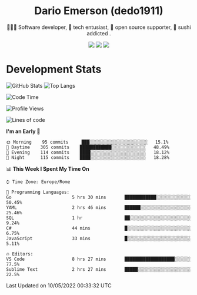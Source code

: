 <div align="center">
  
# Dario Emerson (dedo1911)
👨🏼‍💻 Software developer, 🔧 tech entusiast, 🙌 open source supporter, 🍣 sushi addicted .

[![](https://img.shields.io/badge/-Linkedin-informational?style=for-the-badge&logo=linkedin&logoColor=white&color=2867B2)](http://linkedin.com/in/dedo1911)
[![](https://img.shields.io/badge/-Telegram-informational?style=for-the-badge&logo=telegram&logoColor=white&color=0088cc)](https://t.me/dedo1911)
[![](https://img.shields.io/badge/-Facebook-informational?style=for-the-badge&logo=facebook&logoColor=white&color=3b5998)](https://fb.com/dedo1911)

</div>

# Development Stats

![GitHub Stats](https://github-readme-stats.vercel.app/api?username=dedo1911&hide=&count_private=true&title_color=84cc16&text_color=ffffff&icon_color=84cc16&bg_color=1c1917&hide_border=true&border_radius=0&show_icons=true)
![Top Langs](https://github-readme-stats.vercel.app/api/top-langs/?username=dedo1911&theme=chartreuse-dark&layout=compact)

<!--START_SECTION:waka-->
![Code Time](http://img.shields.io/badge/Code%20Time-0-blue)

![Profile Views](http://img.shields.io/badge/Profile%20Views-11-blue)

![Lines of code](https://img.shields.io/badge/From%20Hello%20World%20I%27ve%20Written-51%20Thousand%20lines%20of%20code-blue)

**I'm an Early 🐤** 

```text
🌞 Morning    95 commits     ███░░░░░░░░░░░░░░░░░░░░░░   15.1% 
🌆 Daytime    305 commits    ████████████░░░░░░░░░░░░░   48.49% 
🌃 Evening    114 commits    ████░░░░░░░░░░░░░░░░░░░░░   18.12% 
🌙 Night      115 commits    ████░░░░░░░░░░░░░░░░░░░░░   18.28%

```


📊 **This Week I Spent My Time On** 

```text
⌚︎ Time Zone: Europe/Rome

💬 Programming Languages: 
Go                       5 hrs 30 mins       ████████████░░░░░░░░░░░░░   50.45% 
YAML                     2 hrs 46 mins       ██████░░░░░░░░░░░░░░░░░░░   25.46% 
SQL                      1 hr                ██░░░░░░░░░░░░░░░░░░░░░░░   9.24% 
C#                       44 mins             █░░░░░░░░░░░░░░░░░░░░░░░░   6.75% 
JavaScript               33 mins             █░░░░░░░░░░░░░░░░░░░░░░░░   5.11%

🔥 Editors: 
VS Code                  8 hrs 27 mins       ███████████████████░░░░░░   77.5% 
Sublime Text             2 hrs 27 mins       █████░░░░░░░░░░░░░░░░░░░░   22.5%

```


 Last Updated on 10/05/2022 00:33:32 UTC
<!--END_SECTION:waka-->

<!--
**dedo1911/dedo1911** is a ✨ _special_ ✨ repository because its `README.md` (this file) appears on your GitHub profile.

Here are some ideas to get you started:

- 🔭 I’m currently working on ...
- 🌱 I’m currently learning ...
- 👯 I’m looking to collaborate on ...
- 🤔 I’m looking for help with ...
- 💬 Ask me about ...
- 📫 How to reach me: ...
- 😄 Pronouns: ...
- ⚡ Fun fact: ...
-->
